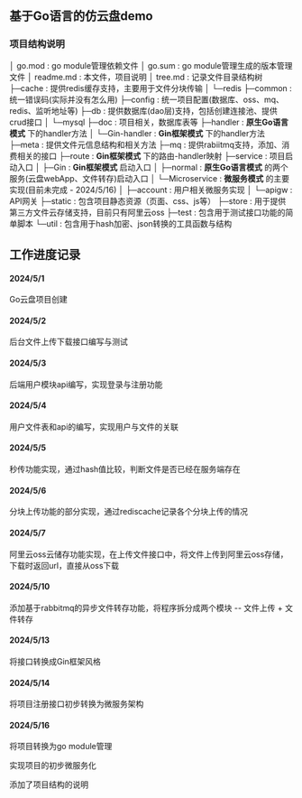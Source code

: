 ## 基于Go语言的仿云盘demo

### 项目结构说明

│  go.mod		: go module管理依赖文件
│  go.sum		: go module管理生成的版本管理文件
│  readme.md	: 本文件，项目说明
│  tree.md		: 记录文件目录结构树
├─cache		: 提供redis缓存支持，主要用于文件分块传输
│  └─redis
├─common		: 统一错误码(实际并没有怎么用)
├─config		: 统一项目配置(数据库、oss、mq、redis、监听地址等)
├─db			: 提供数据库(dao层)支持，包括创建连接池、提供crud接口
│  └─mysql
├─doc			: 项目相关，数据库表等
├─handler		: **原生Go语言模式** 下的handler方法
│  └─Gin-handler	: **Gin框架模式** 下的handler方法
├─meta			: 提供文件元信息结构和相关方法
├─mq			: 提供rabiitmq支持，添加、消费相关的接口
├─route			: **Gin框架模式** 下的路由-handler映射
├─service		: 项目启动入口
│  ├─Gin		: **Gin框架模式** 启动入口
│  ├─normal		: **原生Go语言模式** 的两个服务(云盘webApp、文件转存)启动入口
│  └─Microservice	: **微服务模式** 的主要实现(目前未完成 - 2024/5/16)
│      ├─account		: 用户相关微服务实现
│      └─apigw		: API网关
├─static		: 包含项目静态资源（页面、css、js等）
├─store		: 用于提供第三方文件云存储支持，目前只有阿里云oss
├─test		: 包含用于测试接口功能的简单脚本
└─util		: 包含用于hash加密、json转换的工具函数与结构

## 工作进度记录

#### 2024/5/1

Go云盘项目创建

#### 2024/5/2

后台文件上传下载接口编写与测试

#### 2024/5/3

后端用户模块api编写，实现登录与注册功能

#### 2024/5/4

用户文件表和api的编写，实现用户与文件的关联

#### 2024/5/5

秒传功能实现，通过hash值比较，判断文件是否已经在服务端存在

#### 2024/5/6

分块上传功能的部分实现，通过rediscache记录各个分块上传的情况

#### 2024/5/7

阿里云oss云储存功能实现，在上传文件接口中，将文件上传到阿里云oss存储，下载时返回url，直接从oss下载

#### 2024/5/10

添加基于rabbitmq的异步文件转存功能，将程序拆分成两个模块 -- 文件上传 + 文件转存
#### 2024/5/13

将接口转换成Gin框架风格
#### 2024/5/14

将项目注册接口初步转换为微服务架构
#### 2024/5/16

将项目转换为go module管理

实现项目的初步微服务化

添加了项目结构的说明
